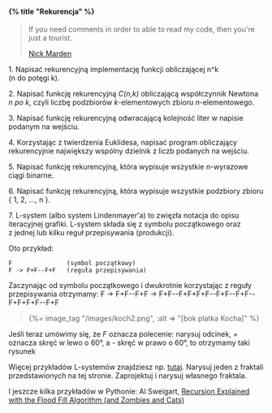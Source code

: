 #### {% title "Rekurencja" %}

<blockquote>
 <p>If you need comments in order to able to read my code,
   then you're just a tourist.
 </p>
 <p class="author"><a href="http://exposinggotchas.blogspot.com/2011/01/stop-being-tourist.html">Nick Marden</a></p>
</blockquote>

1\. Napisać rekurencyjną implementację funkcji
obliczającej n^k (n do potęgi k).

2\. Napisać funkcję rekurencyjną *C(n,k)* obliczającą
współczynnik Newtona *n po k*,
czyli liczbę podzbiorów *k*-elementowych zbioru
*n*-elementowego.

3\. Napisać funkcję rekurencyjną odwracającą
kolejność liter w napisie podanym na wejściu.

4\. Korzystając z twierdzenia Euklidesa,
napisać program obliczający rekurencyjnie największy wspólny
dzielnik z liczb podanych na wejściu.

5\. Napisać funkcję rekurencyjną, która wypisuje wszystkie
*n*-wyrazowe ciągi binarne.

6\. Napisać funkcję rekurencyjną, która wypisuje wszystkie podzbiory
zbioru { 1, 2, ..., n }.

7\. L-system (albo system Lindenmayer'a)
to zwięzła notacja do opisu iteracyjnej grafiki.
L-system składa się z symbolu początkowego oraz
z jednej lub kilku reguł przepisywania (produkcji).

Oto przykład:

    F               (symbol początkowy)
    F -> F+F--F+F   (reguła przepisywania)

Zaczynając od symbolu początkowego i dwukrotnie
korzystając z reguły przepisywania otrzymamy:
    F ->
    F+F--F+F ->
    F+F--F+F+F+F--F+F--F+F--F+F+F+F--F+F

<blockquote>
{%= image_tag "/images/koch2.png", :alt => "[bok platka Kocha]" %}
</blockquote>

Jeśli teraz umówimy się, że *F* oznacza polecenie: narysuj odcinek,
*+* oznacza skręć w lewo o 60°, a *-* skręć w prawo o 60°, to
otrzymamy taki rysunek

Więcej przykładów L-systemów znajdziesz np.
<a href="http://mathforum.org/advanced/robertd/lsys2d.html">tutaj</a>.
Narysuj jeden z fraktali przedstawionych na tej stronie. Zaprojektuj
i narysuj własnego fraktala.

I jeszcze kilka przykładów w Pythonie: Al Sweigart,
[Recursion Explained with the Flood Fill Algorithm (and Zombies and Cats)](http://inventwithpython.com/blog/2011/08/11/recursion-explained-with-the-flood-fill-algorithm-and-zombies-and-cats/)
